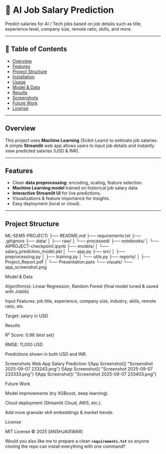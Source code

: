 # 🧠 AI Job Salary Prediction

Predict salaries for AI / Tech jobs based on job details such as title, experience level, company size, remote ratio, skills, and more.

---

## 📑 Table of Contents
- [Overview](#overview)
- [Features](#features)
- [Project Structure](#project-structure)
- [Installation](#installation)
- [Usage](#usage)
- [Model & Data](#model--data)
- [Results](#results)
- [Screenshots](#screenshots)
- [Future Work](#future-work)
- [License](#license)

---

## Overview
This project uses **Machine Learning** (Scikit-Learn) to estimate job salaries.  
A simple **Streamlit** web app allows users to input job details and instantly view predicted salaries (USD & INR).


---

## Features
- Clean **data preprocessing**: encoding, scaling, feature selection.
- **Machine Learning model** trained on historical job salary data.
- **Interactive Streamlit UI** for live predictions.
- Visualizations & feature importance for insights.
- Easy deployment (local or cloud).

---

## Project Structure
ML-SEM5-PROJECT/
├── README.md
├── requirements.txt
├── .gitignore
├── data/
│   ├── raw/
│   └── processed/
├── notebooks/
│   └── AIPROJECT-checkpoint.ipynb
├── models/
│   └── salary_prediction_model.pkl
│   └── app.py
├── src/
│   ├── preprocessing.py
│   ├── training.py
│   └── utils.py
├── reports/
│   ├── Project_Report.pdf
│   └── Presentation.pptx
└── visuals/
    └── app_screenshot.png

Model & Data

Algorithm(s): Linear Regression, Random Forest (final model tuned & saved with Joblib)

Input Features: job title, experience, company size, industry, skills, remote ratio, etc.

Target: salary in USD

Results

R² Score: 0.96 (test set)

RMSE: 11,000 USD

Predictions shown in both USD and INR.

Screenshots
Web App	Salary Prediction
![App Screenshot]( "Screenshot 2025-09-07 233243.png")
![App Screenshot]( "Screenshot 2025-09-07 233333.png")
![App Screenshot]( "Screenshot 2025-09-07 233403.png")

	
Future Work

Model improvements (try XGBoost, deep learning).

Cloud deployment (Streamlit Cloud, AWS, etc.).

Add more granular skill embeddings & market trends.

License

MIT License © 2025 [ANSHJAISWAR]


Would you also like me to prepare a clean **`requirements.txt`** so anyone cloning the repo can install everything with one command?




